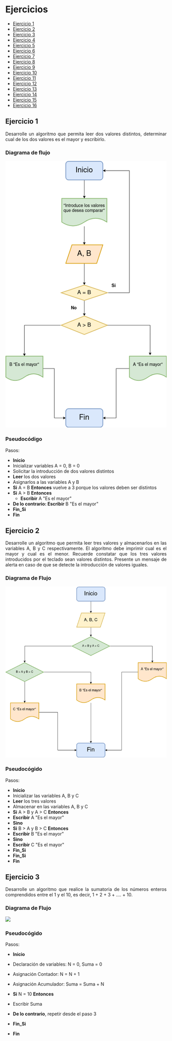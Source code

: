 <div align="justify">

# Ejercicios

- [Ejercicio 1](#ejercicio1)
- [Ejercicio 2](#ejercicio2)
- [Ejercicio 3](#ejercicio3)
- [Ejercicio 4](#ejercicio4)
- [Ejercicio 5](#ejercicio5)
- [Ejercicio 6](#ejercicio6)
- [Ejercicio 7](#ejercicio7)
- [Ejercicio 8](#ejercicio8)
- [Ejercicio 9](#ejercicio9)
- [Ejercicio 10](#ejercicio10)
- [Ejercicio 11](#ejercicio11)
- [Ejercicio 12](#ejercicio12)
- [Ejercicio 13](#ejercicio13)
- [Ejercicio 14](#ejercicio14)
- [Ejercicio 15](#ejercicio15)
- [Ejercicio 16](#ejercicio16)


## Ejercicio 1 <a name="ejercicio1"></a>
Desarrolle un algoritmo que permita leer dos valores distintos, determinar cual de los dos valores es el mayor y escribirlo.

### Diagrama de flujo

<img src="images/Diagrama1.png"/>


### Pseudocódigo

Pasos:
 - __Inicio__
 - Inicializar variables A = 0, B = 0
 - Solicitar la introducción de dos valores distintos
 - __Leer__ los dos valores
 - Asignarlos a las variables A y B
 - __Si__ A = B __Entonces__ vuelve a 3 porque los valores deben ser distintos
 - __Si__ A > B __Entonces__ 
    - __Escribir__ A "Es el mayor"
 - __De lo contrario: Escribir__ B "Es el mayor"
 - __Fin_Si__
 - __Fin__



 ## Ejercicio 2 <a name="ejercicio2"></a>
Desarrolle un algoritmo que permita leer tres valores y almacenarlos en las variables A, B y C respectivamente. El algoritmo debe imprimir cual es el mayor y cual es el menor. Recuerde constatar que los tres valores introducidos por el teclado sean valores distintos. Presente un mensaje de alerta en caso de que se detecte la introducción de valores iguales.

 ### Diagrama de Flujo

<img src="images/Diagrama2.png">
 
### Pseudocógido

Pasos:
 - __Inicio__
 - Inicializar las variables A, B y C
 - __Leer__ los tres valores
 - Almacenar en las variables A, B y C
 - __Si__ A > B y A > C __Entonces__
 - __Escribir__ A "Es el mayor"
 - __Sino__
 - __Si__ B > A y B > C __Entonces__
 - __Escribir__ B "Es el mayor"
 - __Sino__
 - __Escribir__ C "Es el mayor"
 - __Fin_Si__
 - __Fin_Si__
 - __Fin__



  ## Ejercicio 3 <a name="ejercicio3"></a>
Desarrolle un algoritmo que realice la sumatoria de los números enteros comprendidos entre el 1 y el 10, es decir, 1 + 2 + 3 + .... + 10.

 ### Diagrama de Flujo

<img src="images">
 
### Pseudocógido

Pasos:
 - __Inicio__
 - Declaración de variables:
    N = 0, Suma = 0
 - Asignación Contador:
    N = N + 1

 - Asignación Acumulador:
    Suma = Suma + N
    
 - __Si__ N = 10 __Entonces__
 - Escribir Suma
 - __De lo contrario__, repetir desde el paso 3
 - __Fin_Si__
 - __Fin__

</div>